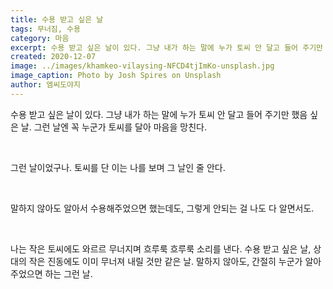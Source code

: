 ```yaml
---
title: 수용 받고 싶은 날
tags: 무너짐, 수용
category: 마음
excerpt: 수용 받고 싶은 날이 있다. 그냥 내가 하는 말에 누가 토씨 안 달고 들어 주기만 했음 싶은 날.
created: 2020-12-07
image: ../images/khamkeo-vilaysing-NFCD4tjImKo-unsplash.jpg
image_caption: Photo by Josh Spires on Unsplash
author: 엠씨도야지
---
```


수용 받고 싶은 날이 있다.
그냥 내가 하는 말에 누가 토씨 안 달고 들어 주기만 했음 싶은 날.
그런 날엔 꼭 누군가 토씨를 달아 마음을 망친다.

<br>

그런 날이었구나.
토씨를 단 이는 나를 보며 그 날인 줄 안다.

<br>

말하지 않아도 알아서 수용해주었으면 했는데도,
그렇게 안되는 걸 나도 다 알면서도.

<br>

나는 작은 토씨에도 와르르 무너지며 흐루룩 흐루룩 소리를 낸다.
수용 받고 싶은 날, 상대의 작은 진동에도 이미 무너져 내릴 것만 같은 날.
말하지 않아도, 간절히 누군가 알아주었으면 하는 그런 날.